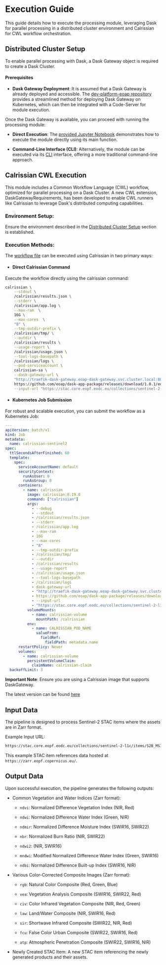 # Execution Guide

This guide details how to execute the processing module, leveraging Dask for parallel processing in a distributed cluster environment and Calrissian for CWL workflow orchestration.

## Distributed Cluster Setup

To enable parallel processing with Dask, a Dask Gateway object is required to create a Dask Cluster.

#### Prerequisites

* **Dask Gateway Deployment**: It is assumed that a Dask Gateway is already deployed and accessible. The [dev-platform-eoap repository](https://github.com/eoap/dev-platform-eoap/tree/main/dask-gateway) provides a streamlined method for deploying Dask Gateway on Kubernetes, which can then be integrated with a Code-Server for module execution.

Once the Dask Gateway is available, you can proceed with running the processing module:

* **Direct Execution**: The [provided Jupyter Notebook](https://github.com/eoap/dask-app-package/blob/main/eopf-sentinel-2/notebook.ipynb) demonstrates how to execute the module directly using its main function.

* **Command-Line Interface (CLI)**: Alternatively, the module can be executed via its [CLI](cli.md) interface, offering a more traditional command-line approach.


## Calrissian CWL Execution

This module includes a Common Workflow Language (CWL) workflow, optimized for parallel processing on a Dask Cluster. A new CWL extension, DaskGatewayRequirements, has been developed to enable CWL runners like Calrissian to leverage Dask's distributed computing capabilities.

### Environment Setup:

Ensure the environment described in the [Distributed Cluster Setup](#distributed-cluster-setup) section is established.

### Execution Methods:

The [workflow file](https://github.com/eoap/dask-app-package/releases/download/1.0.1/eopf-sentinel-2.1.0.1.cwl) can be executed using Calrissian in two primary ways:

* #### Direct Calrissian Command

Execute the workflow directly using the calrissian command:
```bash
calrissian \
    --stdout \
    /calrissian/results.json \
    --stderr \
    /calrissian/app.log \
    --max-ram  \
    16G \
    --max-cores  \
    "8" \
    --tmp-outdir-prefix \
    /calrissian/tmp/ \
    --outdir \
    /calrissian/results \
    --usage-report \
    /calrissian/usage.json \
    --tool-logs-basepath \
    /calrissian/logs \
    --pod-serviceaccount \
    calrissian-sa \
    --dask-gateway-url \
    "http://traefik-dask-gateway.eoap-dask-gateway.svc.cluster.local:80" \
    https://github.com/eoap/dask-app-package/releases/download/1.0.1/eopf-sentinel-2.1.0.1.cwl \
    --input-url "https://stac.core.eopf.eodc.eu/collections/sentinel-2-l1c/items/S2B_MSIL1C_20250113T103309_N0511_R108_T32TLQ_20250113T122458"
```
* #### Kubernetes Job Submission

For robust and scalable execution, you can submit the workflow as a Kubernetes Job:

```yaml
---
apiVersion: batch/v1
kind: Job
metadata:
  name: calrissian-sentinel2
spec:
  ttlSecondsAfterFinished: 60
  template:
    spec:
      serviceAccountName: default
      securityContext:
        runAsUser: 0
        runAsGroup: 0
      containers:
        - name: calrissian
          image: calrissian:0.19.0
          command: ["calrissian"]
          args:
            - --debug
            - --stdout 
            - /calrissian/results.json
            - --stderr 
            - /calrissian/app.log
            - --max-ram 
            - 16G
            - --max-cores 
            - "8"
            - --tmp-outdir-prefix 
            - /calrissian/tmp/ 
            - --outdir
            - /calrissian/results
            - --usage-report 
            - /calrissian/usage.json
            - --tool-logs-basepath 
            - /calrissian/logs
            - dask-gateway-url
            - "http://traefik-dask-gateway.eoap-dask-gateway.svc.cluster.local:80"
            - https://github.com/eoap/dask-app-package/releases/download/1.0.1/eopf-sentinel-2.1.0.1.cwl \
            - --input-url 
            - "https://stac.core.eopf.eodc.eu/collections/sentinel-2-l1c/items/S2B_MSIL1C_20250113T103309_N0511_R108_T32TLQ_20250113T122458"
          volumeMounts:
            - name: calrissian-volume
              mountPath: /calrissian
          env:
            - name: CALRISSIAN_POD_NAME
              valueFrom:
                fieldRef:
                  fieldPath: metadata.name
      restartPolicy: Never
      volumes:
        - name: calrissian-volume
          persistentVolumeClaim:
            claimName: calrissian-claim 
  backoffLimit: 3
```
**Important Note**: Ensure you are using a Calrissian image that supports DaskGateway. 

The latest version can be found [here](https://github.com/Terradue/calrissian/tree/dask-gateway)

## Input Data

The pipeline is designed to process Sentinel-2 STAC items where the assets are in Zarr format.

Example Input URL:
```bash
https://stac.core.eopf.eodc.eu/collections/sentinel-2-l1c/items/S2B_MSIL1C_20250113T103309_N0511_R108_T32TLQ_20250113T122458
```
This example STAC item references data hosted at `https://zarr.eopf.copernicus.eu/`.

## Output Data

Upon successful execution, the pipeline generates the following outputs:

* Common Vegetation and Water Indices (Zarr format):

    * `ndvi`: Normalized Difference Vegetation Index (NIR, Red)

    * `ndwi`: Normalized Difference Water Index (Green, NIR)

    * `ndmir`: Normalized Difference Moisture Index (SWIR16, SWIR22)

    * `nbr`: Normalized Burn Ratio (NIR, SWIR22)

    * `ndwi2`: (NIR, SWIR16)

    * `mndwi`: Modified Normalized Difference Water Index (Green, SWIR16)

    * `ndbi`: Normalized Difference Built-up Index (SWIR16, NIR)

* Various Color-Corrected Composite Images (Zarr format):

    * `rgb`: Natural Color Composite (Red, Green, Blue)

    * `vea`: Vegetation Analysis Composite (SWIR16, SWIR22, Red)

    * `civ`: Color Infrared Vegetation Composite (NIR, Red, Green)

    * `law`: Land/Water Composite (NIR, SWIR16, Red)

    * `sir`: Shortwave Infrared Composite (SWIR22, NIR, Red)

    * `fcu`: False Color Urban Composite (SWIR22, SWIR16, Red)

    * `atp`: Atmospheric Penetration Composite (SWIR22, SWIR16, NIR)

* Newly Created STAC Item: A new STAC item referencing the newly generated products and their assets.

